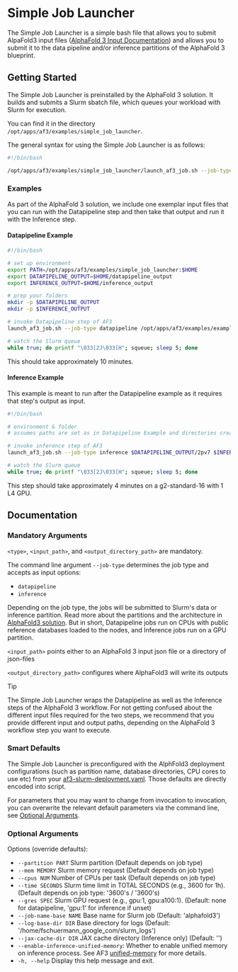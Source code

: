 # Simple Job Launcher

The Simple Job Launcher is a simple bash file that allows you to submit AlpaFold3 input files
([AlphaFold 3 Input Documentation](https://github.com/google-deepmind/alphafold3/blob/main/docs/input.md))
and allows you to submit it to the data pipeline and/or inference partitions of the AlphaFold 3 blueprint.

## Getting Started
The Simple Job Launcher is preinstalled by the AlphaFold 3 solution. It builds and submits a Slurm sbatch file, which queues your workload with Slurm for execution.

You can find it in the directory `/opt/apps/af3/examples/simple_job_launcher`.

The general syntax for using the Simple Job Launcher is as follows:

```bash
#!/bin/bash

/opt/apps/af3/examples/simple_job_launcher/launch_af3_job.sh --job-type <type> [OPTIONS] <input_path> <output_directory_path> 
```

### Examples
As part of the AlphaFold 3 solution, we include one exemplar input files that you can run with
the Datapipeline step and then take that output and run it with the Inference step.

#### Datapipeline Example

```bash
#!/bin/bash

# set up environment
export PATH=/opt/apps/af3/examples/simple_job_launcher:$HOME
export DATAPIPELINE_OUTPUT=$HOME/datapipeline_output
export INFERENCE_OUTPUT=$HOME/inference_output

# prep your folders
mkdir -p $DATAPIPELINE_OUTPUT
mkdir -p $INFERENCE_OUTPUT

# invoke Datapipeline step of AF3
launch_af3_job.sh --job-type datapipeline /opt/apps/af3/examples/example_inputs/2pv7.json $DATAPIPELINE_OUTPUT

# watch the Slurm queue
while true; do printf "\033[2J\033[H"; squeue; sleep 5; done
```

This should take approximately 10 minutes.

#### Inference Example
This example is meant to run after the Datapipeline example as it requires that step's output as input.

```bash
#!/bin/bash

# environment & folder
# assumes paths are set as in Datapipeline Example and directories created

# invoke inference step of AF3
launch_af3_job.sh --job-type inference $DATAPIPELINE_OUTPUT/2pv7 $INFERENCE_OUTPUT

# watch the Slurm queue
while true; do printf "\033[2J\033[H"; squeue; sleep 5; done
```

This step should take approximately 4 minutes on a g2-standard-16 with 1 L4 GPU.

## Documentation
### Mandatory Arguments
`<type>`, `<input_path>`, and `<output_directory_path>` are mandatory.

The command line argument `--job-type` determines the job type and accepts as input options:

- `datapipeline`
- `inference`

Depending on the job type, the jobs will be submitted to Slurm's data or inference partition. Read
more about the partitions and the architecture in [AlphaFold3 solution](../../README.md). But in short,
Datapipeline jobs run on CPUs with public reference databases loaded to the nodes, and Inference jobs
run on a GPU partition.

`<input_path>` points either to an AlphaFold 3 input json file or a directory of json-files

`<output_directory_path>` configures where AlphaFold3 will write its outputs

> [!TIP]
> The Simple Job Launcher wraps the Datapipeline as well as the Inference steps of the AlphaFold 3 workflow.
> For not getting confused about the different input files required for the two steps, we recommend that you
> provide different input and output paths, depending on the AlphaFold 3 workflow step you want to execute.

### Smart Defaults
The Simple Job Launcher is preconfigured with the AlphFold3 deployment configurations
(such as partition name, database directories, CPU cores to use etc) from your [af3-slurm-deployment.yaml](../../af3-slurm-deployment.yaml). Those defaults are directly encoded into script.

For parameters that you may want to change from invocation to invocation, you can overwrite the relevant
default parameters via the command line, see [Optional Arguments](#optional-arguments).

### Optional Arguments
Options (override defaults):
- `--partition PART`      Slurm partition (Default depends on job type)
- `--mem MEMORY`          Slurm memory request (Default depends on job type)
- `--cpus NUM`            Number of CPUs per task (Default depends on job type)
- `--time SECONDS`        Slurm time limit in TOTAL SECONDS (e.g., 3600 for 1h). (Default depends on job type: '3600's / '3600's)
- `--gres SPEC`           Slurm GPU request (e.g., gpu:1, gpu:a100:1). (Default: none for datapipeline, 'gpu:1' for inference if unset)
- `--job-name-base NAME`  Base name for Slurm job (Default: 'alphafold3')
- `--log-base-dir DIR`    Base directory for logs (Default: '/home/fschuermann_google_com/slurm_logs')
- `--jax-cache-dir DIR`   JAX cache directory (Inference only) (Default: '')
- `--enable-inference-unified-memory`: Whether to enable unified memory on inference process. See AF3 [unified-memory](https://github.com/google-deepmind/alphafold3/blob/main/docs/performance.md#unified-memory) for more details.
- `-h, --help`            Display this help message and exit.
